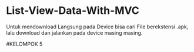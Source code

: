 # List-View-Data-With-MVC
Untuk mendownload Langsung pada Device bisa cari File berekstensi .apk, lalu download dan jalankan pada device masing masing.


#KELOMPOK 5
